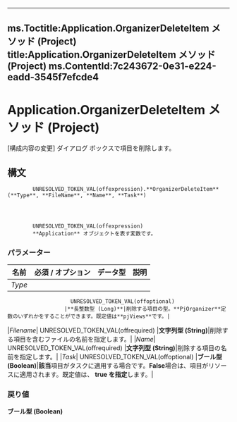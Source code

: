 

---
ms.Toctitle:Application.OrganizerDeleteItem メソッド (Project)
title:Application.OrganizerDeleteItem メソッド (Project)
ms.ContentId:7c243672-0e31-e224-eadd-3545f7efcde4
---
# Application.OrganizerDeleteItem メソッド (Project)




[構成内容の変更] ダイアログ ボックスで項目を削除します。

## 構文

            UNRESOLVED_TOKEN_VAL(offexpression).**OrganizerDeleteItem**(**Type**, **FileName**, **Name**, **Task**)




            UNRESOLVED_TOKEN_VAL(offexpression)
            **Application** オブジェクトを表す変数です。

### パラメーター

|**名前**|**必須 / オプション**|**データ型**|**説明**|
|---|---|---|---|
|*Type*|
                        UNRESOLVED_TOKEN_VAL(offoptional)
                      |**長整数型 (Long)**|削除する項目の型。**PjOrganizer**定数のいずれかをすることができます。既定値は**pjViews**です。|
|*Filename*|
                        UNRESOLVED_TOKEN_VAL(offrequired)
                      |**文字列型 (String)**|削除する項目を含むファイルの名前を指定します。|
|*Name*|
                        UNRESOLVED_TOKEN_VAL(offrequired)
                      |**文字列型 (String)**|削除する項目の名前を指定します。|
|*Task*|
                        UNRESOLVED_TOKEN_VAL(offoptional)
                      |**ブール型 (Boolean)**|**該当**項目がタスクに適用する場合です。**False**場合は、項目がリソースに適用されます。既定値は、 **true を指定**します。|



### 戻り値
**ブール型 (Boolean)**






